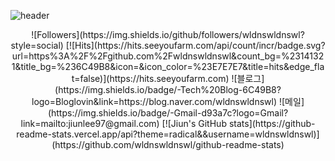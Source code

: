 ![header](https://capsule-render.vercel.app/api?type=wave&color=AAABD3&height=200&section=header&text=🔅&nbsp;LEE&nbsp;JI&nbsp;UN&nbsp;💞&fontColor=383A3F&fontSize=52&&animation=blink)

<p align = "center">
![Followers](https://img.shields.io/github/followers/wldnswldnswl?style=social)
  [![Hits](https://hits.seeyoufarm.com/api/count/incr/badge.svg?url=https%3A%2F%2Fgithub.com%2Fwldnswldnswl&count_bg=%23141321&title_bg=%236C49B8&icon=&icon_color=%23E7E7E7&title=hits&edge_flat=false)](https://hits.seeyoufarm.com)
  ![블로그](https://img.shields.io/badge/-Tech%20Blog-6C49B8?logo=Bloglovin&link=https://blog.naver.com/wldnswldnswl)
  ![메일](https://img.shields.io/badge/-Gmail-d93a7c?logo=Gmail?link=mailto:jiunlee97@gmail.com)
[![Jiun's GitHub stats](https://github-readme-stats.vercel.app/api?theme=radical&&username=wldnswldnswl)](https://github.com/wldnswldnswl/github-readme-stats)
</p>

